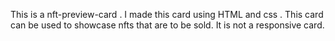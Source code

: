 This is a nft-preview-card .
I made this card using HTML and css . This card can be used to showcase nfts that are to be sold. 
It is not a responsive card. 
